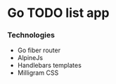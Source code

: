 # Go TODO list app
### Technologies
- Go fiber router
- AlpineJs
- Handlebars templates
- Milligram CSS